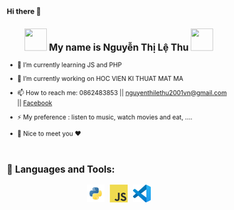 ### Hi there 👋 
<div style="margin: auto;">
  <div style="text-align: center">
    <h2> <img src="https://discordhome.com/user_upload/emojis/AS0006297_15-gifemoji.gif" width="50" height="50"</img>  My name is <b>Nguyễn Thị Lệ Thu</b>
    <img src="https://camo.githubusercontent.com/fb070d9f71a64edbafed08519130d75e7e0a0a69665d50d94ad095157f702e59/68747470733a2f2f6d656469612e67697068792e636f6d2f6d656469612f6d47634e6a736657416a593541455a4e77362f67697068792e676966" width="50" height="50"</h2>
  </div>
</div>


- 🌱 I’m currently learning JS and PHP

- 🔭 I’m currently working on HOC VIEN KI THUAT MAT MA 
  
- 📫 How to reach me: 0862483853 || nguyenthilethu2001vn@gmail.com || <a href="https://www.facebook.com/lethu01.10/">Facebook</a>

- ⚡ My preference : listen to music, watch movies and eat, ....

- 💜 Nice to meet you ❤
  
  
  <br />

## 🧰 Languages and Tools:
<p align="center">
<img src="https://raw.githubusercontent.com/github/explore/80688e429a7d4ef2fca1e82350fe8e3517d3494d/topics/python/python.png" alt="Python" height="40" style="vertical-align:top; margin:4px">
<img src="https://raw.githubusercontent.com/github/explore/80688e429a7d4ef2fca1e82350fe8e3517d3494d/topics/javascript/javascript.png" alt="Javascript" height="40" style="vertical-align:top; margin:4px">
<img src="https://raw.githubusercontent.com/github/explore/80688e429a7d4ef2fca1e82350fe8e3517d3494d/topics/visual-studio-code/visual-studio-code.png" alt="VS Code" height="40" style="vertical-align:top; margin:4px">
</p>

